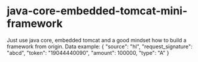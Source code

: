 # java-core-embedded-tomcat-mini-framework
Just use java core, embedded tomcat and a good mindset how to build a framework from origin.
Data example:
{
    "source": "hl",
    "request_signature": "abcd",
    "token": "19044440090",
	"amount": 100000,
	"type": "A"
}
